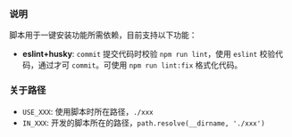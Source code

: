### 说明

脚本用于一键安装功能所需依赖，目前支持以下功能：

- **eslint+husky**: `commit` 提交代码时校验 `npm run lint`，使用 `eslint` 校验代码，通过才可 `commit`。可使用 `npm run lint:fix` 格式化代码。



### 关于路径

- `USE_XXX`: 使用脚本时所在路径，`./xxx`
- `IN_XXX`: 开发的脚本所在的路径，`path.resolve(__dirname, './xxx')`

